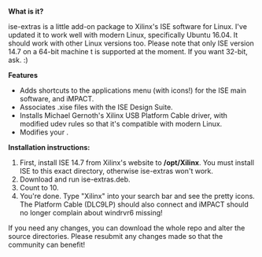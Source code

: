 **What is it?**

ise-extras is a little add-on package to Xilinx's ISE software for Linux.
I've updated it to work well with modern Linux, specifically Ubuntu 16.04.  It should work with other Linux versions too.
Please note that only ISE version 14.7 on a 64-bit machine t is supported at the moment.  If you want 32-bit, ask.  :)

**Features**
 - Adds shortcuts to the applications menu (with icons!) for the ISE main software, and iMPACT.
 - Associates .xise files with the ISE Design Suite.
 - Installs Michael Gernoth's Xilinx USB Platform Cable driver, with modified udev rules so that it's compatible with modern Linux.
 - Modifies your .

**Installation instructions:**
1) First, install ISE 14.7 from Xilinx's website to **/opt/Xilinx**.  You must install ISE to this exact directory, otherwise ise-extras won't work.
2) Download and run ise-extras.deb.
3) Count to 10.
4) You're done.  Type "Xilinx" into your search bar and see the pretty icons.  The Platform Cable (DLC9LP) should also connect and iMPACT should no longer complain about windrvr6 missing!

If you need any changes, you can download the whole repo and alter the source directories.
Please resubmit any changes made so that the community can benefit!
